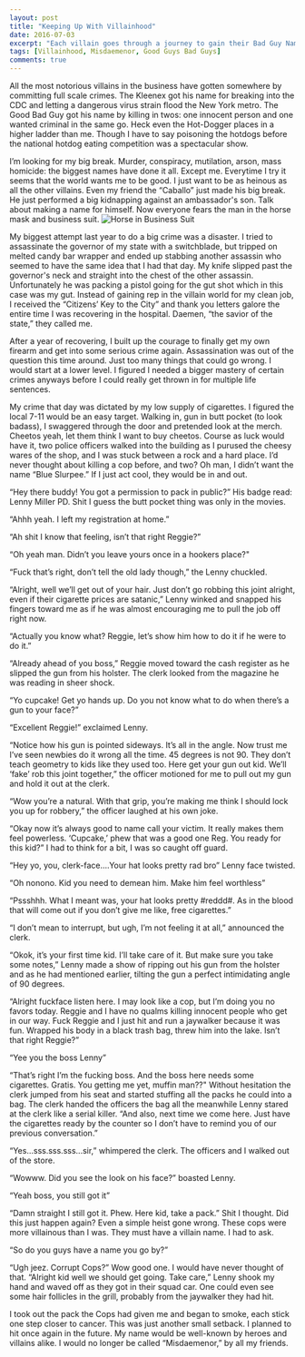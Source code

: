 ```yaml
---
layout: post
title: "Keeping Up With Villainhood"
date: 2016-07-03
excerpt: "Each villain goes through a journey to gain their Bad Guy Name..."
tags: [Villainhood, Misdaemenor, Good Guys Bad Guys]
comments: true
---
```


All the most notorious villains in the business have gotten somewhere by committing full scale crimes. The Kleenex got his name for breaking into the CDC and letting a dangerous virus strain flood the New York metro. The Good Bad Guy got his name by killing in twos: one innocent person and one wanted criminal in the same go. Heck even the Hot-Dogger places in a higher ladder than me. Though I have to say poisoning the hotdogs before the national hotdog eating competition was a spectacular show. 

I’m looking for my big break. Murder, conspiracy, mutilation, arson, mass homicide: the biggest names have done it all. Except me. Everytime I try it seems that the world wants me to be good. I just want to be as heinous as all the other villains. Even my friend the “Caballo” just made his big break. He just performed a big kidnapping against an ambassador's son. Talk about making a name for himself. Now everyone fears the man in the horse mask and business suit. 
![Horse in Business Suit]({{site.baseurl}}/_images/BusinessHorse.jpg)

My biggest attempt last year to do a big crime was a disaster. I tried to assassinate the governor of my state with a switchblade, but tripped on melted candy bar wrapper and ended up stabbing another assassin who seemed to have the same idea that I had that day. My knife slipped past the governor's neck and straight into the chest of the other assassin. Unfortunately he was packing a pistol going for the gut shot which in this case was my gut. Instead of gaining rep in the villain world for my clean job, I received the “Citizens’ Key to the City” and thank you letters galore the entire time I was recovering in the hospital. Daemen, “the savior of the state,” they called me. 

After a year of recovering, I built up the courage to finally get my own firearm and get into some serious crime again. Assassination was out of the question this time around. Just too many things that could go wrong. I would start at a lower level. I figured I needed a bigger mastery of certain crimes anyways before I could really get thrown in for multiple life sentences. 



My crime that day was dictated by my low supply of cigarettes. I figured the local 7-11 would be an easy target. Walking in, gun in butt pocket (to look badass), I swaggered through the door and pretended look at the merch. Cheetos yeah, let them think I want to buy cheetos. Course as luck would have it, two police officers walked into the building as I purused the cheesy wares of the shop, and I was stuck between a rock and a hard place. I’d never thought about killing a cop before, and two? Oh man, I didn’t want the name “Blue Slurpee.” If I just act cool, they would be in and out. 

“Hey there buddy! You got a permission to pack in public?” His badge read: Lenny Miller PD. Shit I guess the butt pocket thing was only in the movies.

“Ahhh yeah. I left my registration at home.”

“Ah shit I know that feeling, isn’t that right Reggie?”

“Oh yeah man. Didn’t you leave yours once in a hookers place?"

“Fuck that’s right, don’t tell the old lady though,” the Lenny chuckled.

“Alright, well we’ll get out of your hair. Just don’t go robbing this joint alright, even if their cigarette prices are satanic,” Lenny winked and snapped his fingers toward me as if he was almost encouraging me to pull the job off right now.

“Actually you know what? Reggie, let’s show him how to do it if he were to do it.”

“Already ahead of you boss,” Reggie moved toward the cash register as he slipped the gun from his holster. The clerk looked from the magazine he was reading in sheer shock.

“Yo cupcake! Get yo hands up. Do you not know what to do when there’s a gun to your face?”

“Excellent Reggie!” exclaimed Lenny. 

“Notice how his gun is pointed sideways. It’s all in the angle. Now trust me I’ve seen newbies do it wrong all the time. 45 degrees is not 90. They don’t teach geometry to kids like they used too. Here get your gun out kid. We’ll ‘fake’ rob this joint together,” the officer motioned for me to pull out my gun and hold it out at the clerk. 

“Wow you’re a natural. With that grip, you’re making me think I should lock you up for robbery,” the officer laughed at his own joke.

“Okay now it’s always good to name call your victim. It really makes them feel powerless. ‘Cupcake,’ phew that was a good one Reg. You ready for this kid?”
I had to think for a bit, I was so caught off guard.

“Hey yo, you, clerk-face….Your hat looks pretty rad bro”
Lenny face twisted. 

“Oh nonono. Kid you need to demean him. Make him feel worthless”

“Pssshhh. What I meant was, your hat looks pretty #reddd#. As in the blood that will come out if you don’t give me like, free cigarettes.”

“I don’t mean to interrupt, but ugh, I’m not feeling it at all,” announced the clerk.

“Okok, it’s your first time kid. I’ll take care of it. But make sure you take some notes,” Lenny made a show of ripping out his gun from the holster and as he had mentioned earlier, tilting the gun a perfect intimidating angle of 90 degrees.

“Alright fuckface listen here. I may look like a cop, but I’m doing you no favors today. Reggie and I have no qualms killing innocent people who get in our way. Fuck Reggie and I just hit and run a jaywalker because it was fun. Wrapped his body in a black trash bag, threw him into the lake. Isn’t that right Reggie?”

“Yee you the boss Lenny”

“That’s right I’m the fucking boss. And the boss here needs some cigarettes. Gratis. You getting me yet, muffin man??"
Without hesitation the clerk jumped from his seat and started stuffing all the packs he could into a bag. The clerk handed the officers the bag all the meanwhile Lenny stared at the clerk like a serial killer. 
“And also, next time we come here. Just have the cigarettes ready by the counter so I don’t have to remind you of our previous conversation.”

“Yes...sss.sss.sss...sir,” whimpered the clerk.
The officers and I walked out of the store. 

“Wowww. Did you see the look on his face?” boasted Lenny.

“Yeah boss, you still got it”

“Damn straight I still got it. Phew. Here kid, take a pack.”
Shit I thought. Did  this just happen again? Even a simple heist gone wrong. These cops were more villainous than I was. They must have a villain name. I had to ask.

“So do you guys have a name you go by?”

“Ugh jeez. Corrupt Cops?”
Wow good one. I would have never thought of that. 
“Alright kid well we should get going. Take care,” Lenny shook my hand and waved off as they got in their squad car. One could even see some hair follicles in the grill, probably from the jaywalker they had hit. 

I took out the pack the Cops had given me and began to smoke, each stick one step closer to cancer. This was just another small setback. I planned to hit once again in the future. My name would be well-known by heroes and villains alike. I would no longer be called “Misdaemenor,” by all my friends.